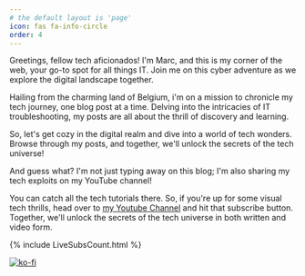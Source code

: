 ```yaml
---
# the default layout is 'page'
icon: fas fa-info-circle
order: 4
---
```


Greetings, fellow tech aficionados! I'm Marc, and this is my corner of the web, your go-to spot for all things IT. 
Join me on this cyber adventure as we explore the digital landscape together. 

Hailing from the charming land of Belgium, i'm on a mission to chronicle my tech journey, one blog post at a time. Delving into the intricacies of IT troubleshooting, my posts are all about the thrill of discovery and learning. 

So, let's get cozy in the digital realm and dive into a world of tech wonders. Browse through my posts, and together, we'll unlock the secrets of the tech universe!


And guess what? I'm not just typing away on this blog; I'm also sharing my tech exploits on my YouTube channel! 

You can catch all the tech tutorials there. So, if you're up for some visual tech thrills, head over to [my Youtube Channel](https://www.youtube.com/@marcmylemans) and hit that subscribe button. Together, we'll unlock the secrets of the tech universe in both written and video form.

{% include LiveSubsCount.html %}

[![ko-fi](https://ko-fi.com/img/githubbutton_sm.svg)](https://ko-fi.com/G2G0UMWZ8)

